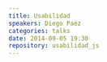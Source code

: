 ```yaml
---
title: Usabilidad
speakers: Diego Paez
categories: talks
date: 2014-09-05 19:30
repository: usabilidad_js
---
```


